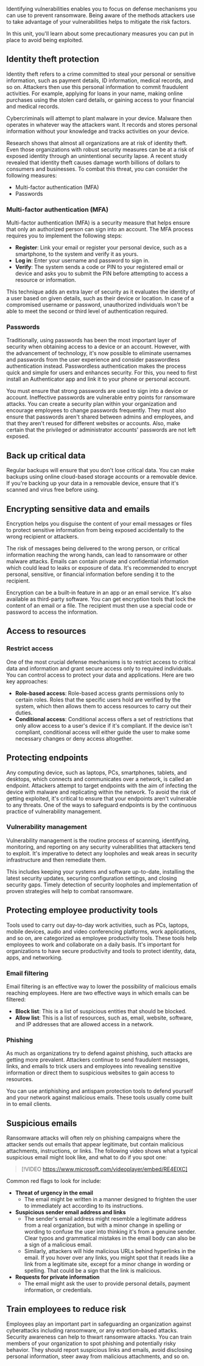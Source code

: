 Identifying vulnerabilities enables you to focus on defense mechanisms you can use to prevent ransomware. Being aware of the methods attackers use to take advantage of your vulnerabilities helps to mitigate the risk factors.

In this unit, you'll learn about some precautionary measures you can put in place to avoid being exploited.

## Identity theft protection

Identity theft refers to a crime committed to steal your personal or sensitive information, such as payment details, ID information, medical records, and so on. Attackers then use this personal information to commit fraudulent activities. For example, applying for loans in your name, making online purchases using the stolen card details, or gaining access to your financial and medical records.

Cybercriminals will attempt to plant malware in your device. Malware then operates in whatever way the attackers want. It records and stores personal information without your knowledge and tracks activities on your device.

Research shows that almost all organizations are at risk of identity theft. Even those organizations with robust security measures can be at a risk of exposed identity through an unintentional security lapse. A recent study revealed that identity theft causes damage worth billions of dollars to consumers and businesses. To combat this threat, you can consider the following measures:

- Multi-factor authentication (MFA)
- Passwords

### Multi-factor authentication (MFA)

Multi-factor authentication (MFA) is a security measure that helps ensure that only an authorized person can sign into an account. The MFA process requires you to implement the following steps:

- **Register**: Link your email or register your personal device, such as a smartphone, to the system and verify it as yours.
- **Log in**: Enter your username and password to sign in.
- **Verify**: The system sends a code or PIN to your registered email or device and asks you to submit the PIN before attempting to access a resource or information.

This technique adds an extra layer of security as it evaluates the identity of a user based on given details, such as their device or location. In case of a compromised username or password, unauthorized individuals won't be able to meet the second or third level of authentication required.

### Passwords

Traditionally, using passwords has been the most important layer of security when obtaining access to a device or an account. However, with the advancement of technology, it's now possible to eliminate usernames and passwords from the user experience and consider passwordless authentication instead. Passwordless authentication makes the process quick and simple for users and enhances security. For this, you need to first install an Authenticator app and link it to your phone or personal account.

You must ensure that strong passwords are used to sign into a device or account. Ineffective passwords are vulnerable entry points for ransomware attacks. You can create a security plan within your organization and encourage employees to change passwords frequently. They must also ensure that passwords aren't shared between admins and employees, and that they aren't reused for different websites or accounts. Also, make certain that the privileged or administrator accounts' passwords are not left exposed.

## Back up critical data

Regular backups will ensure that you don't lose critical data. You can make backups using online cloud-based storage accounts or a removable device. If you're backing up your data in a removable device, ensure that it's scanned and virus free before using.

## Encrypting sensitive data and emails

Encryption helps you disguise the content of your email messages or files to protect sensitive information from being exposed accidentally to the wrong recipient or attackers.

The risk of messages being delivered to the wrong person, or critical information reaching the wrong hands, can lead to ransomware or other malware attacks. Emails can contain private and confidential information which could lead to leaks or exposure of data. It's recommended to encrypt personal, sensitive, or financial information before sending it to the recipient.

Encryption can be a built-in feature in an app or an email service. It's also available as third-party software. You can get encryption tools that lock the content of an email or a file. The recipient must then use a special code or password to access the information.

## Access to resources

### Restrict access

One of the most crucial defense mechanisms is to restrict access to critical data and information and grant secure access only to required individuals. You can control access to protect your data and applications. Here are two key approaches:

- **Role-based access**: Role-based access grants permissions only to certain roles. Roles that the specific users hold are verified by the system, which then allows them to access resources to carry out their duties.
- **Conditional access**: Conditional access offers a set of restrictions that only allow access to a user's device if it's compliant. If the device isn't compliant, conditional access will either guide the user to make some necessary changes or deny access altogether.

## Protecting endpoints

Any computing device, such as laptops, PCs, smartphones, tablets, and desktops, which connects and communicates over a network, is called an endpoint. Attackers attempt to target endpoints with the aim of infecting the device with malware and replicating within the network. To avoid the risk of getting exploited, it's critical to ensure that your endpoints aren't vulnerable to any threats. One of the ways to safeguard endpoints is by the continuous practice of vulnerability management.

### Vulnerability management

Vulnerability management is the routine process of scanning, identifying, monitoring, and reporting on any security vulnerabilities that attackers tend to exploit. It's imperative to detect any loopholes and weak areas in security infrastructure and then remediate them.

This includes keeping your systems and software up-to-date, installing the latest security updates, securing configuration settings, and closing security gaps. Timely detection of security loopholes and implementation of proven strategies will help to combat ransomware.

## Protecting employee productivity tools

Tools used to carry out day-to-day work activities, such as PCs, laptops, mobile devices, audio and video conferencing platforms, work applications, and so on, are categorized as employee productivity tools. These tools help employees to work and collaborate on a daily basis. It's important for organizations to have secure productivity and tools to protect identity, data, apps, and networking.

### Email filtering

Email filtering is an effective way to lower the possibility of malicious emails reaching employees. Here are two effective ways in which emails can be filtered:

- **Block list**: This is a list of suspicious entities that should be blocked.
- **Allow list**: This is a list of resources, such as, email, website, software, and IP addresses that are allowed access in a network.

### Phishing

As much as organizations try to defend against phishing, such attacks are getting more prevalent. Attackers continue to send fraudulent messages, links, and emails to trick users and employees into revealing sensitive information or direct them to suspicious websites to gain access to resources.

You can use antiphishing and antispam protection tools to defend yourself and your network against malicious emails. These tools usually come built in to email clients.

## Suspicious emails

Ransomware attacks will often rely on phishing campaigns where the attacker sends out emails that appear legitimate, but contain malicious attachments, instructions, or links. The following video shows what a typical suspicious email might look like, and what to do if you spot one:

> [!VIDEO https://www.microsoft.com/videoplayer/embed/RE4EIXC]

Common red flags to look for include:

- **Threat of urgency in the email**
  - The email might be written in a manner designed to frighten the user to immediately act according to its instructions.
- **Suspicious sender email address and links**
  - The sender's email address might resemble a legitimate address from a real organization, but with a minor change in spelling or wording to confuse the user into thinking it's from a genuine sender. Clear typos and grammatical mistakes in the email body can also be a sign of a malicious email.
  - Similarly, attackers will hide malicious URLs behind hyperlinks in the email. If you hover over any links, you might spot that it reads like a link from a legitimate site, except for a minor change in wording or spelling. That could be a sign that the link is malicious.
- **Requests for private information**
  - The email might ask the user to provide personal details, payment information, or credentials.

## Train employees to reduce risk

Employees play an important part in safeguarding an organization against cyberattacks including ransomware, or any extortion-based attacks. Security awareness can help to thwart ransomware attacks. You can train members of your organization to spot phishing and potentially risky behavior. They should report suspicious links and emails, avoid disclosing personal information, steer away from malicious attachments, and so on.
